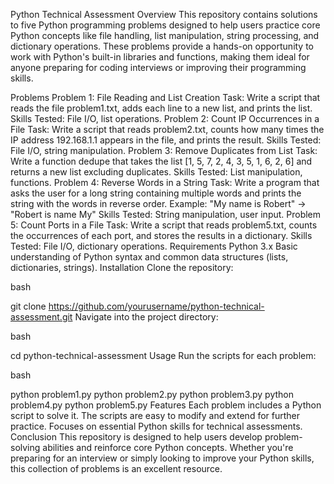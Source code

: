 Python Technical Assessment
Overview
This repository contains solutions to five Python programming problems designed to help users practice core Python concepts like file handling, list manipulation, string processing, and dictionary operations. These problems provide a hands-on opportunity to work with Python's built-in libraries and functions, making them ideal for anyone preparing for coding interviews or improving their programming skills.

Problems
Problem 1: File Reading and List Creation
Task: Write a script that reads the file problem1.txt, adds each line to a new list, and prints the list.
Skills Tested: File I/O, list operations.
Problem 2: Count IP Occurrences in a File
Task: Write a script that reads problem2.txt, counts how many times the IP address 192.168.1.1 appears in the file, and prints the result.
Skills Tested: File I/O, string manipulation.
Problem 3: Remove Duplicates from List
Task: Write a function dedupe that takes the list [1, 5, 7, 2, 4, 3, 5, 1, 6, 2, 6] and returns a new list excluding duplicates.
Skills Tested: List manipulation, functions.
Problem 4: Reverse Words in a String
Task: Write a program that asks the user for a long string containing multiple words and prints the string with the words in reverse order.
Example: "My name is Robert" → "Robert is name My"
Skills Tested: String manipulation, user input.
Problem 5: Count Ports in a File
Task: Write a script that reads problem5.txt, counts the occurrences of each port, and stores the results in a dictionary.
Skills Tested: File I/O, dictionary operations.
Requirements
Python 3.x
Basic understanding of Python syntax and common data structures (lists, dictionaries, strings).
Installation
Clone the repository:

bash

git clone https://github.com/yourusername/python-technical-assessment.git
Navigate into the project directory:

bash

cd python-technical-assessment
Usage
Run the scripts for each problem:

bash

python problem1.py
python problem2.py
python problem3.py
python problem4.py
python problem5.py
Features
Each problem includes a Python script to solve it.
The scripts are easy to modify and extend for further practice.
Focuses on essential Python skills for technical assessments.
Conclusion
This repository is designed to help users develop problem-solving abilities and reinforce core Python concepts. Whether you're preparing for an interview or simply looking to improve your Python skills, this collection of problems is an excellent resource.

